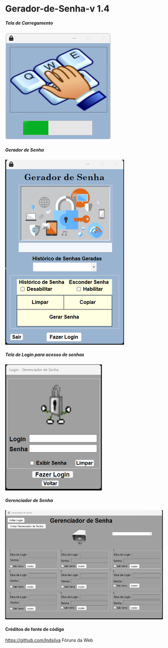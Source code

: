 # Gerador-de-Senha-v 1.4


#####  Tela de Carregamento ####

<img src="./PNG/PhotoProjetct/splash.png"/>


#####  Gerador de Senha ####

<img src="./PNG/PhotoProjetct/Gerador.png"/>


#####  Tela de Login para acesso de senhas ####

<img src="./PNG/PhotoProjetct/Login.png"/>



#####  Gerenciador de Senha ####

<img src="./PNG/PhotoProjetct/Gerenciador.png"/>

#### Créditos de fonte de código ###

https://github.com/lndsilva
 Fóruns da Web
